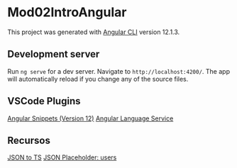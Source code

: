 # Mod02IntroAngular

This project was generated with [Angular CLI](https://github.com/angular/angular-cli) version 12.1.3.

## Development server

Run `ng serve` for a dev server. Navigate to `http://localhost:4200/`. The app will automatically reload if you change any of the source files.

## VSCode Plugins

[Angular Snippets (Version 12)](https://marketplace.visualstudio.com/items?itemName=johnpapa.Angular2) 
[Angular Language Service](https://marketplace.visualstudio.com/items?itemName=Angular.ng-template) 

## Recursos

[JSON to TS](http://json2ts.com/) 
[JSON Placeholder: users](https://jsonplaceholder.typicode.com/users)

